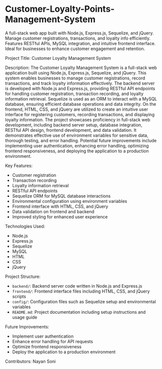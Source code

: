 # Customer-Loyalty-Points-Management-System
A full-stack web app built with Node.js, Express.js, Sequelize, and jQuery. Manage customer registrations, transactions, and loyalty info efficiently. Features RESTful APIs, MySQL integration, and intuitive frontend interface. Ideal for businesses to enhance customer engagement and retention.

Project Title: Customer Loyalty Management System

Description:
The Customer Loyalty Management System is a full-stack web application built using Node.js, Express.js, Sequelize, and jQuery. This system enables businesses to manage customer registrations, record transactions, and track loyalty information effectively. The backend server is developed with Node.js and Express.js, providing RESTful API endpoints for handling customer registration, transaction recording, and loyalty information retrieval. Sequelize is used as an ORM to interact with a MySQL database, ensuring efficient database operations and data integrity. On the frontend, HTML, CSS, and jQuery are utilized to create an intuitive user interface for registering customers, recording transactions, and displaying loyalty information. The project showcases proficiency in full-stack web development, including backend server setup, database integration, RESTful API design, frontend development, and data validation. It demonstrates effective use of environment variables for sensitive data, thorough testing, and error handling. Potential future improvements include implementing user authentication, enhancing error handling, optimizing frontend responsiveness, and deploying the application to a production environment.

Key Features:
- Customer registration
- Transaction recording
- Loyalty information retrieval
- RESTful API endpoints
- Sequelize ORM for MySQL database interactions
- Environmental configuration using environment variables
- Frontend interface with HTML, CSS, and jQuery
- Data validation on frontend and backend
- Improved styling for enhanced user experience

Technologies Used:
- Node.js
- Express.js
- Sequelize
- MySQL
- HTML
- CSS
- jQuery

Project Structure:
- `backend/`: Backend server code written in Node.js and Express.js
- `frontend/`: Frontend interface files including HTML, CSS, and jQuery scripts
- `config/`: Configuration files such as Sequelize setup and environmental variables
- `README.md`: Project documentation including setup instructions and usage guide

Future Improvements:
- Implement user authentication
- Enhance error handling for API requests
- Optimize frontend responsiveness
- Deploy the application to a production environment

Contributors:
Nayan Soni
